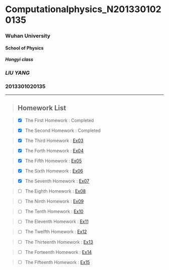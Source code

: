 # Computationalphysics_N2013301020135
###  Wuhan University
####  School of Physics
#####  Hongyi class
###  *LIU YANG*
###  **2013301020135**

---

> ## Homework List

> - [x] The First Homework
: Completed

> - [x] The Second Homework
: Completed

> - [x] The Third Homework
: [Ex03](https://github.com/2013301020135/computationalphysics_N2013301020135/blob/master/Exercise-3/Homework%203.md)

> - [x] The Forth Homework
: [Ex04](https://github.com/2013301020135/computationalphysics_N2013301020135/blob/master/Chapter-1/Exercise-4/Homework%204.md)

> - [x] The Fifth Homework
: [Ex05](https://github.com/2013301020135/computationalphysics_N2013301020135/blob/master/Chapter-1/Exercise-5/Homework%205.md)

> - [x] The Sixth Homework
: [Ex06](https://github.com/2013301020135/computationalphysics_N2013301020135/blob/master/Chapter-2/Exercise-6/Homework%206.md)

> - [x] The Seventh Homework
: [Ex07](https://github.com/2013301020135/computationalphysics_N2013301020135/blob/master/Chapter-2/Exercise-7/Homework%207.md)

> - [ ] The Eighth Homework
: [Ex08](https://github.com/2013301020135/computationalphysics_N2013301020135/blob/master/Chapter-3/Exercise-8/Homework%208.md)

> - [ ] The Ninth Homework
: [Ex09](https://github.com/2013301020135/computationalphysics_N2013301020135/blob/master/Chapter-3/Exercise-9/Homework%209.md)

> - [ ] The Tenth Homework
: [Ex10](https://github.com/2013301020135/computationalphysics_N2013301020135/blob/master/Chapter-3/Exercise-10/Homework%2010.md)

> - [ ] The Eleventh Homework
: [Ex11]()

> - [ ] The Twelfth Homework
: [Ex12]()

> - [ ] The Thirteenth Homework
: [Ex13]()

> - [ ] The Forteenth Homework
: [Ex14]()

> - [ ] The Fifteenth Homework
: [Ex15]()
